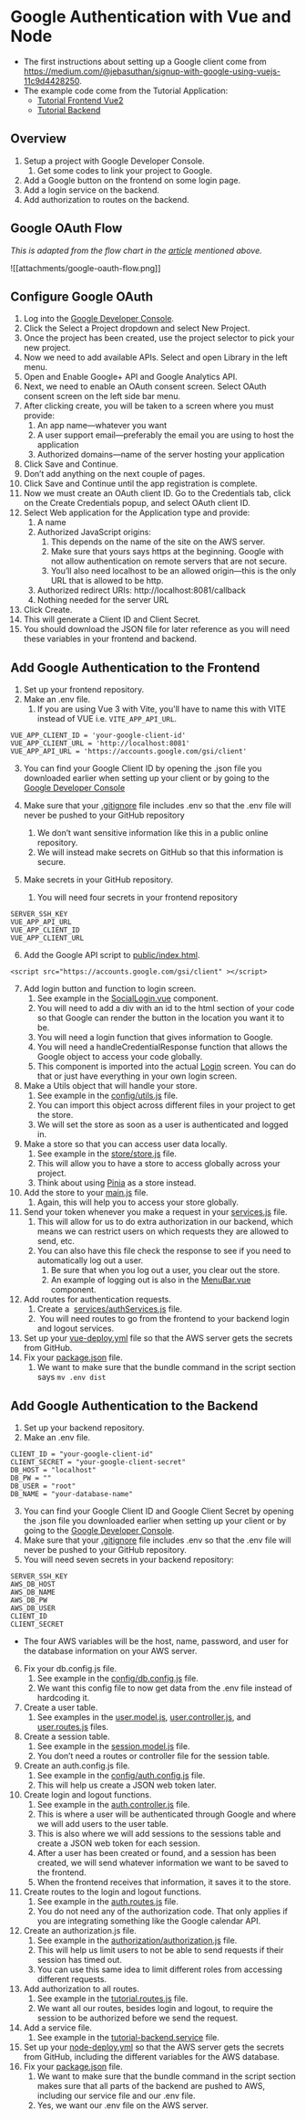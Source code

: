 # Google Authentication with Vue and Node

- The first instructions about setting up a Google client come from https://medium.com/@jebasuthan/signup-with-google-using-vuejs-11c9d4428250.
- The example code come from the Tutorial Application:
	- [Tutorial Frontend Vue2](https://github.com/OC-ComputerScience/tutorial-frontend-vue2)
	- [Tutorial Backend](https://github.com/OC-ComputerScience/tutorial-backend)

## Overview

1. Setup a project with Google Developer Console.
	1. Get some codes to link your project to Google.
2. Add a Google button on the frontend on some login page.
3. Add a login service on the backend.
4. Add authorization to routes on the backend.

## Google OAuth Flow

*This is adapted from the flow chart in the [article](https://medium.com/@jebasuthan/signup-with-google-using-vuejs-11c9d4428250) mentioned above.*

![[attachments/google-oauth-flow.png]]

## Configure Google OAuth

1. Log into the [Google Developer Console](https://console.developers.google.com/).
2. Click the Select a Project dropdown and select New Project.
3. Once the project has been created, use the project selector to pick your new project.
4. Now we need to add available APIs. Select and open Library in the left menu.
5. Open and Enable Google+ API and Google Analytics API.
6. Next, we need to enable an OAuth consent screen. Select OAuth consent screen on the left side bar menu.
7. After clicking create, you will be taken to a screen where you must provide:
	1. An app name—whatever you want
	2. A user support email—preferably the email you are using to host the application
	3. Authorized domains—name of the server hosting your application
8. Click Save and Continue.
9. Don’t add anything on the next couple of pages.
10. Click Save and Continue until the app registration is complete. 
11. Now we must create an OAuth client ID. Go to the Credentials tab, click on the Create Credentials popup, and select OAuth client ID.
12. Select Web application for the Application type and provide:
	1. A name
	2. Authorized JavaScript origins:
		1. This depends on the name of the site on the AWS server. 
		2. Make sure that yours says https at the beginning. Google with not allow authentication on remote servers that are not secure.
		3. You’ll also need localhost to be an allowed origin—this is the only URL that is allowed to be http.
	3. Authorized redirect URIs: http://localhost:8081/callback
	4. Nothing needed for the server URL
13. Click Create.
14. This will generate a Client ID and Client Secret.
15. You should download the JSON file for later reference as you will need these variables in your frontend and backend.

## Add Google Authentication to the Frontend

1. Set up your frontend repository. 
2. Make an .env file.
	1. If you are using Vue 3 with Vite, you'll have to name this with VITE instead of VUE i.e. `VITE_APP_API_URL`.
```
VUE_APP_CLIENT_ID = 'your-google-client-id'  
VUE_APP_CLIENT_URL = 'http://localhost:8081'  
VUE_APP_API_URL = 'https://accounts.google.com/gsi/client'
```

3. You can find your Google Client ID by opening the .json file you downloaded earlier when setting up your client or by going to the [Google Developer Console](https://console.developers.google.com/)

4. Make sure that your [.gitignore](https://github.com/OC-ComputerScience/tutorial-frontend-vue2/blob/dev/.gitignore) file includes .env so that the .env file will never be pushed to your GitHub repository
	1. We don’t want sensitive information like this in a public online repository.
	2. We will instead make secrets on GitHub so that this information is secure.
5. Make secrets in your GitHub repository.
	1. You will need four secrets in your frontend repository
```
SERVER_SSH_KEY
VUE_APP_API_URL
VUE_APP_CLIENT_ID
VUE_APP_CLIENT_URL
```

6. Add the Google API script to [public/index.html](https://github.com/OC-ComputerScience/tutorial-frontend-vue2/blob/dev/public/index.html).
```
<script src="https://accounts.google.com/gsi/client" ></script>
```

7. Add login button and function to login screen.
	1. See example in the [SocialLogin.vue](https://github.com/OC-ComputerScience/tutorial-frontend-vue2/blob/dev/src/components/SocialLogin.vue) component.
	2. You will need to add a div with an id to the html section of your code so that Google can render the button in the location you want it to be.
	3. You will need a login function that gives information to Google.
	4. You will need a handleCredentialResponse function that allows the Google object to access your code globally. 
	5. This component is imported into the actual [Login](https://github.com/OC-ComputerScience/tutorial-frontend-vue2/blob/dev/src/views/Login.vue) screen. You can do that or just have everything in your own login screen.
8. Make a Utils object that will handle your store.
	1. See example in the [config/utils.js](https://github.com/OC-ComputerScience/tutorial-frontend-vue2/blob/dev/src/config/utils.js) file.
	2. You can import this object across different files in your project to get the store.
	3. We will set the store as soon as a user is authenticated and logged in.
9. Make a store so that you can access user data locally.
	1. See example in the [store/store.js](https://github.com/OC-ComputerScience/tutorial-frontend-vue2/blob/dev/src/store/store.js) file.
	2. This will allow you to have a store to access globally across your project.
	3. Think about using [Pinia](https://pinia.vuejs.org/) as a store instead.
10. Add the store to your [main.js](https://github.com/OC-ComputerScience/tutorial-frontend-vue2/blob/dev/src/main.js) file.
	1. Again, this will help you to access your store globally.
11. Send your token whenever you make a request in your [services.js](https://github.com/OC-ComputerScience/tutorial-frontend-vue2/blob/dev/src/services/services.js) file.
	1. This will allow for us to do extra authorization in our backend, which means we can restrict users on which requests they are allowed to send, etc.
	2. You can also have this file check the response to see if you need to automatically log out a user.
		1. Be sure that when you log out a user, you clear out the store.
		2. An example of logging out is also in the [MenuBar.vue](https://github.com/OC-ComputerScience/tutorial-frontend-vue2/blob/dev/src/components/MenuBar.vue) component.
12. Add routes for authentication requests. 
	1. Create a  [services/authServices.js](https://github.com/OC-ComputerScience/tutorial-frontend-vue2/blob/dev/src/services/authServices.js) file.
	2.  You will need routes to go from the frontend to your backend login and logout services.
13. Set up your [vue-deploy.yml](https://github.com/OC-ComputerScience/tutorial-frontend-vue2/blob/dev/.github/workflows/vue-deploy.yml) file so that the AWS server gets the secrets from GitHub.
14. Fix your [package.json](https://github.com/OC-ComputerScience/tutorial-frontend-vue2/blob/dev/package.json) file.
	1. We want to make sure that the bundle command in the script section says `mv .env dist`

## Add Google Authentication to the Backend


1. Set up your backend repository.
2. Make an .env file.

```
CLIENT_ID = "your-google-client-id"  
CLIENT_SECRET = "your-google-client-secret"  
DB_HOST = "localhost"  
DB_PW = ""  
DB_USER = "root"  
DB_NAME = "your-database-name"
```

3. You can find your Google Client ID and Google Client Secret by opening the .json file you downloaded earlier when setting up your client or by going to the [Google Developer Console](https://console.developers.google.com/).
4. Make sure that your [.gitignore](https://github.com/OC-ComputerScience/tutorial-backend/blob/dev/.gitignore) file includes .env so that the .env file will never be pushed to your GitHub repository.
5. You will need seven secrets in your backend repository:

```
SERVER_SSH_KEY
AWS_DB_HOST
AWS_DB_NAME
AWS_DB_PW
AWS_DB_USER
CLIENT_ID
CLIENT_SECRET
```
- The four AWS variables will be the host, name, password, and user for the database information on your AWS server.
6. Fix your db.config.js file.
	1. See example in the [config/db.config.js](https://github.com/OC-ComputerScience/tutorial-backend/blob/dev/app/config/db.config.js) file.
	2. We want this config file to now get data from the .env file instead of hardcoding it.
7. Create a user table.
	1. See examples in the [user.model.js](https://github.com/OC-ComputerScience/tutorial-backend/blob/dev/app/models/user.model.js), [user.controller.js](https://github.com/OC-ComputerScience/tutorial-backend/blob/dev/app/controllers/user.controller.js), and [user.routes.js](https://github.com/OC-ComputerScience/tutorial-backend/blob/dev/app/routes/user.routes.js) files.
8. Create a session table.
	1. See example in the [session.model.js](https://github.com/OC-ComputerScience/tutorial-backend/blob/dev/app/models/session.model.js) file.
	2. You don’t need a routes or controller file for the session table.
9. Create an auth.config.js file.
	1. See example in the [config/auth.config.js](https://github.com/OC-ComputerScience/tutorial-backend/blob/dev/app/config/auth.config.js) file.
	2. This will help us create a JSON web token later.
10. Create login and logout functions.
	1. See example in the [auth.controller.js](https://github.com/OC-ComputerScience/tutorial-backend/blob/dev/app/controllers/auth.controller.js) file.
	2. This is where a user will be authenticated through Google and where we will add users to the user table.
	3. This is also where we will add sessions to the sessions table and create a JSON web token for each session.
	4. After a user has been created or found, and a session has been created, we will send whatever information we want to be saved to the frontend.
	5. When the frontend receives that information, it saves it to the store.
11. Create routes to the login and logout functions.
	1. See example in the [auth.routes.js](https://github.com/OC-ComputerScience/tutorial-backend/blob/dev/app/routes/auth.routes.js) file.
	2. You do not need any of the authorization code. That only applies if you are integrating something like the Google calendar API.
12. Create an authorization.js file.
	1. See example in the [authorization/authorization.js](https://github.com/OC-ComputerScience/tutorial-backend/blob/dev/app/authorization/authorization.js) file.
	2. This will help us limit users to not be able to send requests if their session has timed out.
	3. You can use this same idea to limit different roles from accessing different requests.
13. Add authorization to all routes.
	1. See example in the [tutorial.routes.js](https://github.com/OC-ComputerScience/tutorial-backend/blob/dev/app/routes/tutorial.routes.js) file.
	2. We want all our routes, besides login and logout, to require the session to be authorized before we send the request.
14. Add a service file.
	1. See example in the [tutorial-backend.service](https://github.com/OC-ComputerScience/tutorial-backend/blob/dev/tutorial-backend.service) file.
15. Set up your [node-deploy.yml](https://github.com/OC-ComputerScience/tutorial-backend/blob/dev/.github/workflows/node-deploy.yml) so that the AWS server gets the secrets from GitHub, including the different variables for the AWS database.
16. Fix your [package.json](https://github.com/OC-ComputerScience/tutorial-backend/blob/dev/package.json) file.
	1. We want to make sure that the bundle command in the script section makes sure that all parts of the backend are pushed to AWS, including our service file and our .env file.
	2. Yes, we want our .env file on the AWS server.
